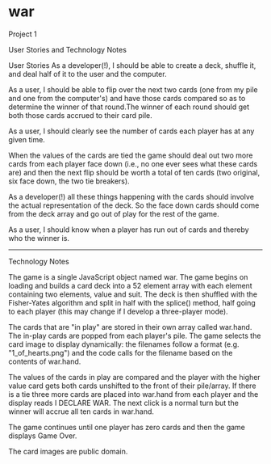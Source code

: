 # war
Project 1

User Stories and Technology Notes

User Stories
As a developer(!), I should be able to create a deck, shuffle it, and deal half of it to the user and the computer.

As a user, I should be able to flip over the next two cards (one from my pile and one from the computer's) and have those  cards compared so as to determine the winner of that round.The winner of each round should get both those cards accrued to their card pile.

As a user, I should clearly see the number of cards each player has at any given time.

When the values of the cards are tied the game should deal out two more cards from each player face down (i.e., no one ever sees what these cards are) and then the next flip should be worth a total of ten cards (two original, six face down, the two tie breakers).

As a developer(!) all these things happening with the cards should involve the actual representation of the deck. So the face down cards should come from the deck array and go out of play for the rest of the game.  

As a user, I should know when a player has run out of cards and thereby who the winner is.
*******************

Technology Notes

The game is a single JavaScript object named war. The game begins on loading and builds a card deck into a 52 element array with each element containing two elements, value and suit. The deck is then shuffled with the Fisher-Yates algorithm and split in half with the splice() method, half going to each player (this may change if I develop a three-player mode).

The cards that are "in play" are stored in their own array called war.hand. The in-play cards are popped from each player's pile. The game selects the card image to display dynamically: the filenames follow a format (e.g. "1_of_hearts.png") and the code calls for the filename based on the contents of war.hand.

The values of the cards in play are compared and the player with the higher value card gets both cards unshifted to the front of their pile/array. If there is a tie three more cards are placed into war.hand from each player and the display reads I DECLARE WAR. The next click is a normal turn but the winner will accrue all ten cards in war.hand.

The game continues until one player has zero cards and then the game displays Game Over. 

The card images are public domain.
